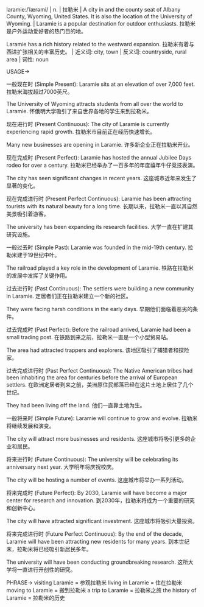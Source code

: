 laramie:/ˈlærəmi/ | n. | 拉勒米 | A city in and the county seat of Albany County, Wyoming, United States. It is also the location of the University of Wyoming. |  Laramie is a popular destination for outdoor enthusiasts. 拉勒米是户外运动爱好者的热门目的地。

Laramie has a rich history related to the westward expansion. 拉勒米有着与西进扩张相关的丰富历史。 | 近义词: city, town | 反义词: countryside, rural area | 词性: noun


USAGE->

一般现在时 (Simple Present):
Laramie sits at an elevation of over 7,000 feet. 拉勒米海拔超过7000英尺。

The University of Wyoming attracts students from all over the world to Laramie. 怀俄明大学吸引了来自世界各地的学生来到拉勒米。


现在进行时 (Present Continuous):
The city of Laramie is currently experiencing rapid growth. 拉勒米市目前正在经历快速增长。

Many new businesses are opening in Laramie. 许多新企业正在拉勒米开业。


现在完成时 (Present Perfect):
Laramie has hosted the annual Jubilee Days rodeo for over a century. 拉勒米已经举办了一百多年的年度禧年牛仔竞技表演。

The city has seen significant changes in recent years.  这座城市近年来发生了显著的变化。


现在完成进行时 (Present Perfect Continuous):
Laramie has been attracting tourists with its natural beauty for a long time. 长期以来，拉勒米一直以其自然美景吸引着游客。

The university has been expanding its research facilities. 大学一直在扩建其研究设施。


一般过去时 (Simple Past):
Laramie was founded in the mid-19th century. 拉勒米建于19世纪中叶。

The railroad played a key role in the development of Laramie. 铁路在拉勒米的发展中发挥了关键作用。


过去进行时 (Past Continuous):
The settlers were building a new community in Laramie. 定居者们正在拉勒米建立一个新的社区。

They were facing harsh conditions in the early days. 早期他们面临着恶劣的条件。


过去完成时 (Past Perfect):
Before the railroad arrived, Laramie had been a small trading post. 在铁路到来之前，拉勒米一直是一个小型贸易站。

The area had attracted trappers and explorers. 该地区吸引了捕猎者和探险家。


过去完成进行时 (Past Perfect Continuous):
The Native American tribes had been inhabiting the area for centuries before the arrival of European settlers.  在欧洲定居者到来之前，美洲原住民部落已经在这片土地上居住了几个世纪。

They had been living off the land. 他们一直靠土地为生。


一般将来时 (Simple Future):
Laramie will continue to grow and evolve. 拉勒米将继续发展和演变。

The city will attract more businesses and residents. 这座城市将吸引更多的企业和居民。


将来进行时 (Future Continuous):
The university will be celebrating its anniversary next year. 大学明年将庆祝校庆。

The city will be hosting a number of events. 这座城市将举办一系列活动。


将来完成时 (Future Perfect):
By 2030, Laramie will have become a major center for research and innovation. 到2030年，拉勒米将成为一个重要的研究和创新中心。

The city will have attracted significant investment. 这座城市将吸引大量投资。


将来完成进行时 (Future Perfect Continuous):
By the end of the decade, Laramie will have been attracting new residents for many years. 到本世纪末，拉勒米将已经吸引新居民多年。

The university will have been conducting groundbreaking research. 这所大学将一直进行开创性的研究。


PHRASE->
visiting Laramie = 参观拉勒米
living in Laramie = 住在拉勒米
moving to Laramie = 搬到拉勒米
a trip to Laramie = 拉勒米之旅
the history of Laramie = 拉勒米的历史
